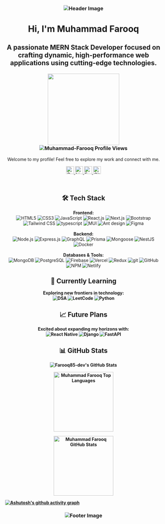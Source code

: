 <h3 align="center">
  <img src="https://capsule-render.vercel.app/api?type=waving&color=gradient&height=100&section=header" alt="Header Image"/>
</h3>

<h1 align="center">Hi, I'm Muhammad Farooq</h1>
<h2 align="center">A passionate MERN Stack Developer focused on crafting dynamic, high-performance web applications using cutting-edge technologies.</h2>

<h3 align="center">
  <img height="230em" src="https://github-profile-summary-cards.vercel.app/api/cards/profile-details?username=Farooq85-dev&theme=apprentice"/>
  <br/>
  <img src="https://komarev.com/ghpvc/?username=Farooq85-dev&label=Profile%20views&color=0e75b6&style=flat" alt="Muhammad-Farooq Profile Views" />
  <br/>
</h3>

<p align="center">
  Welcome to my profile! Feel free to explore my work and connect with me.
</p>

<p align="center">
  <a href="https://farooqfolio.vercel.app" rel="nofollow">
    <img src="https://img.shields.io/static/v1?message=Portfolio&logo=portfolio&label=&color=000&logoColor=white&labelColor=&style=for-the-badge" height="25" alt="Portfolio">
  </a>
  <a href="https://www.linkedin.com/in/muhammad-farooq-b71886295/" rel="nofollow">
    <img src="https://img.shields.io/static/v1?message=LinkedIn&logo=linkedin&label=&color=0077B5&logoColor=white&labelColor=&style=for-the-badge" height="25" alt="LinkedIn">
  </a>
  <a href="mailto:famuhammad907@gmail.com" rel="nofollow">
    <img src="https://img.shields.io/static/v1?message=Email&logo=gmail&label=&color=D14836&logoColor=white&labelColor=&style=for-the-badge" height="25" alt="Email">
  </a>
  <a href="https://github.com/Farooq85-dev" rel="nofollow">
    <img src="https://img.shields.io/static/v1?message=GitHub&logo=github&label=&color=000000&logoColor=white&labelColor=&style=for-the-badge" height="25" alt="GitHub">
  </a>
</p>
<br/>

<h2 align="center">🛠️ Tech Stack</h2>
<p align="center">
  <strong>Frontend:</strong>
  <br/>
  <img src="https://img.shields.io/badge/html5-%23E34F26.svg?style=for-the-badge&logo=html5&logoColor=white" alt="HTML5" />
  <img src="https://img.shields.io/badge/css3-%231572B6.svg?style=for-the-badge&logo=css3&logoColor=white" alt="CSS3" />
  <img src="https://img.shields.io/badge/javascript-%23323330.svg?style=for-the-badge&logo=javascript&logoColor=%23F7DF1E" alt="JavaScript" />
  <img src="https://img.shields.io/badge/react-%2320232a.svg?style=for-the-badge&logo=react&logoColor=%2361DAFB" alt="React.js" />
  <img src="https://img.shields.io/badge/next.js-%23000000.svg?style=for-the-badge&logo=next.js&logoColor=white" alt="Next.js" />
  <img src="https://img.shields.io/badge/bootstrap-%23563D7C.svg?style=for-the-badge&logo=bootstrap&logoColor=white" alt="Bootstrap" />
  <img src="https://img.shields.io/badge/tailwindcss-%2338B2AC.svg?style=for-the-badge&logo=tailwind-css&logoColor=white" alt="Tailwind CSS" />
  <img src="https://img.shields.io/badge/typescript-52B0E7?style=for-the-badge&logo=react-query&logoColor=white" alt="typescript" />
  <img src="https://img.shields.io/badge/MUI-%230081CB.svg?style=for-the-badge&logo=material-ui&logoColor=white" alt="MUI" />
  <img src="https://img.shields.io/badge/MUI-%230081CB.svg?style=for-the-badge&logo=material-ui&logoColor=white" alt="Ant design" />
  <img src="https://img.shields.io/badge/figma-%23F24E1E.svg?style=for-the-badge&logo=figma&logoColor=white" alt="Figma" />
  <br/><br/>
  <strong>Backend:</strong>
  <br/>
  <img src="https://img.shields.io/badge/node.js-6DA55F?style=for-the-badge&logo=node.js&logoColor=white" alt="Node.js" />
  <img src="https://img.shields.io/badge/express.js-%23000000.svg?style=for-the-badge&logo=express&logoColor=white" alt="Express.js" />
  <img src="https://img.shields.io/badge/graphql-E10098?style=for-the-badge&logo=graphql&logoColor=white" alt="GraphQL" />
  <img src="https://img.shields.io/badge/prisma-52B0E7?style=for-the-badge&logo=prisma&logoColor=white" alt="Prisma" />
  <img src="https://img.shields.io/badge/mongoose-%23880000.svg?style=for-the-badge&logo=mongodb&logoColor=white" alt="Mongoose" />
  <img src="https://img.shields.io/badge/nestjs-%23E0234E.svg?style=for-the-badge&logo=nestjs&logoColor=white" alt="NestJS" />
  <img src="https://img.shields.io/badge/docker-%230db7ed.svg?style=for-the-badge&logo=docker&logoColor=white" alt="Docker" />
  <br/><br/>
  <strong>Databases & Tools:</strong>
  <br/>
  <img src="https://img.shields.io/badge/mongodb-%2347A248.svg?style=for-the-badge&logo=mongodb&logoColor=white" alt="MongoDB" />
  <img src="https://img.shields.io/badge/postgresql-%23316192.svg?style=for-the-badge&logo=postgresql&logoColor=white" alt="PostgreSQL" />
  <img src="https://img.shields.io/badge/firebase-%23039BE5.svg?style=for-the-badge&logo=firebase&logoColor=white" alt="Firebase" />
  <img src="https://img.shields.io/badge/vercel-%23000000.svg?style=for-the-badge&logo=vercel&logoColor=white" alt="Vercel" />
  <img src="https://img.shields.io/badge/redux-%23593d88.svg?style=for-the-badge&logo=redux&logoColor=white" alt="Redux" />
  <img src="https://img.shields.io/badge/git-52B0E7?style=for-the-badge&logo=react-query&logoColor=white" alt="git" />
  <img src="https://img.shields.io/badge/GitHub-%23121011.svg?style=for-the-badge&logo=github&logoColor=white" alt="GitHub" />

  <img src="https://img.shields.io/badge/NPM-%23000000.svg?style=for-the-badge&logo=npm&logoColor=white" alt="NPM" />
  <img src="https://img.shields.io/badge/netlify-%23000000.svg?style=for-the-badge&logo=netlify&logoColor=#00C7B7" alt="Netlify" />
</p>

<h2 align="center">🎯 Currently Learning</h2>
<p align="center">
  <strong>Exploring new frontiers in technology:<strong/>
  <br/>
  <img src="https://img.shields.io/badge/DSA-FE7A16?style=for-the-badge&logo=codeforces&logoColor=white" alt="DSA" />
  <img src="https://img.shields.io/badge/LeetCode-FFA116?style=for-the-badge&logo=LeetCode&logoColor=white" alt="LeetCode" />
  <img src="https://img.shields.io/badge/Python-3776AB?style=for-the-badge&logo=python&logoColor=white" alt="Python" />
</p>

<h2 align="center">📈 Future Plans</h2>
<p align="center">
  Excited about expanding my horizons with:
  <br/>
  <img src="https://img.shields.io/badge/React_Native-61DAFB?style=for-the-badge&logo=react&logoColor=white" alt="React Native" />
  <img src="https://img.shields.io/badge/Django-092E20?style=for-the-badge&logo=django&logoColor=white" alt="Django" />
  <img src="https://img.shields.io/badge/FastAPI-009688?style=for-the-badge&logo=fastapi&logoColor=white" alt="FastAPI" />
</p>

<h2 align="center">📊 GitHub Stats</h2>

<!-- GitHub Streak Stats -->
<p align="center">
<img src="https://github-readme-streak-stats.herokuapp.com/?user=Farooq85-dev&theme=highcontrast&hide_border=true" alt="Farooq85-dev's GitHub Stats" />
</p>

<!-- Top Languages -->
<p align="center">
  <a href="https://github.com/Farooq85-dev/github-readme-stats">
    <img alt="Muhammad Farooq Top Languages" src="https://denvercoder1-github-readme-stats.vercel.app/api/top-langs/?username=Farooq85-dev&langs_count=100&layout=compact&theme=radical&title_color=FFA500&icon_color=000" height="192px"/>
  </a>
</p>

<!-- GitHub Stats -->
<p align="center">
  <a href="https://github.com/Farooq85-dev/github-readme-stats">
    <img alt="Muhammad Farooq GitHub Stats" src="https://denvercoder1-github-readme-stats.vercel.app/api/?username=Farooq85-dev&show_icons=true&include_all_commits=true&count_private=true&theme=radical&title_color=FFA500&icon_color=FFA500" height="192px"/>
  </a>
</p>

<!-- GitHub Graph -->
[![Ashutosh's github activity graph](https://github-readme-activity-graph.vercel.app/graph?username=Farooq85-dev&bg_color=00ffff&color=ffffff&line=ffffff&point=00ff00&area=true&hide_border=true)](https://github.com/ashutosh00710/github-readme-activity-graph)


<h3 align="center">
  <img src="https://capsule-render.vercel.app/api?type=waving&color=gradient&height=100&section=footer" alt="Footer Image"/>
</h3>
